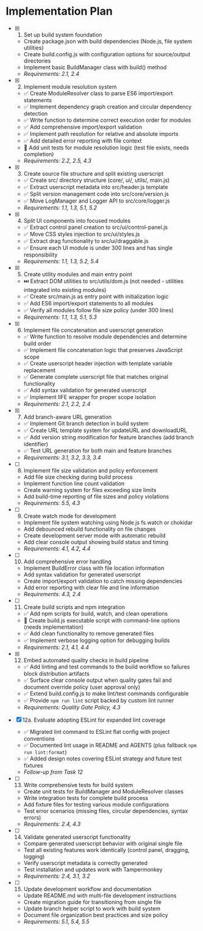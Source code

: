 # Implementation Plan

- [x] 1. Set up build system foundation
  - Create package.json with build dependencies (Node.js, file system utilities)
  - Create build.config.js with configuration options for source/output directories
  - Implement basic BuildManager class with build() method
  - _Requirements: 2.1, 2.4_

- [x] 2. Implement module resolution system
  - ✅ Create ModuleResolver class to parse ES6 import/export statements
  - ✅ Implement dependency graph creation and circular dependency detection
  - ✅ Write function to determine correct execution order for modules
  - ✅ Add comprehensive import/export validation
  - ✅ Implement path resolution for relative and absolute imports
  - ✅ Add detailed error reporting with file context
  - 🚧 Add unit tests for module resolution logic (test file exists, needs completion)
  - _Requirements: 2.2, 2.5, 4.3_

- [x] 3. Create source file structure and split existing userscript
  - ✅ Create src/ directory structure (core/, ui/, utils/, main.js)
  - ✅ Extract userscript metadata into src/header.js template
  - ✅ Split version management code into src/core/version.js
  - ✅ Move LogManager and Logger API to src/core/logger.js
  - _Requirements: 1.1, 1.3, 5.1, 5.2_

- [x] 4. Split UI components into focused modules
  - ✅ Extract control panel creation to src/ui/control-panel.js
  - ✅ Move CSS styles injection to src/ui/styles.js
  - ✅ Extract drag functionality to src/ui/draggable.js
  - ✅ Ensure each UI module is under 300 lines and has single responsibility
  - _Requirements: 1.1, 1.3, 5.2, 5.4_

- [x] 5. Create utility modules and main entry point
  - ⏭️ Extract DOM utilities to src/utils/dom.js (not needed - utilities integrated into existing modules)
  - ✅ Create src/main.js as entry point with initialization logic
  - ✅ Add ES6 import/export statements to all modules
  - ✅ Verify all modules follow file size policy (under 300 lines)
  - _Requirements: 1.1, 1.3, 5.1, 5.3_

- [x] 6. Implement file concatenation and userscript generation
  - ✅ Write function to resolve module dependencies and determine build order
  - ✅ Implement file concatenation logic that preserves JavaScript scope
  - ✅ Create userscript header injection with template variable replacement
  - ✅ Generate complete userscript file that matches original functionality
  - ✅ Add syntax validation for generated userscript
  - ✅ Implement IIFE wrapper for proper scope isolation
  - _Requirements: 2.1, 2.2, 2.4_

- [x] 7. Add branch-aware URL generation
  - ✅ Implement Git branch detection in build system
  - ✅ Create URL template system for updateURL and downloadURL
  - ✅ Add version string modification for feature branches (add branch identifier)
  - ✅ Test URL generation for both main and feature branches
  - _Requirements: 3.1, 3.2, 3.3, 3.4_

- [ ] 8. Implement file size validation and policy enforcement
  - Add file size checking during build process
  - Implement function line count validation
  - Create warning system for files exceeding size limits
  - Add build-time reporting of file sizes and policy violations
  - _Requirements: 5.5, 4.3_

- [ ] 9. Create watch mode for development
  - Implement file system watching using Node.js fs.watch or chokidar
  - Add debounced rebuild functionality on file changes
  - Create development server mode with automatic rebuild
  - Add clear console output showing build status and timing
  - _Requirements: 4.1, 4.2, 4.4_

- [ ] 10. Add comprehensive error handling
  - Implement BuildError class with file location information
  - Add syntax validation for generated userscript
  - Create import/export validation to catch missing dependencies
  - Add error reporting with clear file and line information
  - _Requirements: 4.3, 2.4_

- [ ] 11. Create build scripts and npm integration
  - ✅ Add npm scripts for build, watch, and clean operations
  - 🚧 Create build.js executable script with command-line options (needs implementation)
  - ✅ Add clean functionality to remove generated files
  - ✅ Implement verbose logging option for debugging builds
  - _Requirements: 2.1, 4.1, 4.4_

- [x] 12. Embed automated quality checks in build pipeline
  - ✅ Add linting and test commands to the build workflow so failures block distribution artifacts
  - ✅ Surface clear console output when quality gates fail and document override policy (user approval only)
  - ✅ Extend build.config.js to make lint/test commands configurable
  - ✅ Provide `npm run lint` script backed by custom lint runner
  - _Requirements: Quality Gate Policy, 4.3_

- [x] 12a. Evaluate adopting ESLint for expanded lint coverage
  - ✅ Migrated lint command to ESLint flat config with project conventions
  - ✅ Documented lint usage in README and AGENTS (plus fallback `npm run lint:format`)
  - ✅ Added design notes covering ESLint strategy and future test fixtures
  - _Follow-up from Task 12_

- [ ] 13. Write comprehensive tests for build system
  - Create unit tests for BuildManager and ModuleResolver classes
  - Write integration tests for complete build process
  - Add fixture files for testing various module configurations
  - Test error scenarios (missing files, circular dependencies, syntax errors)
  - _Requirements: 2.4, 4.3_

- [ ] 14. Validate generated userscript functionality
  - Compare generated userscript behavior with original single file
  - Test all existing features work identically (control panel, dragging, logging)
  - Verify userscript metadata is correctly generated
  - Test installation and updates work with Tampermonkey
  - _Requirements: 2.4, 3.1, 3.2_

- [ ] 15. Update development workflow and documentation
  - Update README.md with multi-file development instructions
  - Create migration guide for transitioning from single file
  - Update branch helper script to work with build system
  - Document file organization best practices and size policy
  - _Requirements: 5.1, 5.4, 5.5_